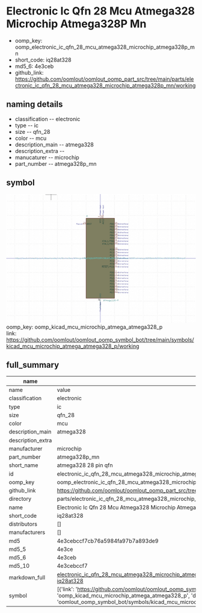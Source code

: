 # Electronic Ic Qfn 28 Mcu Atmega328 Microchip Atmega328P Mn

  
* oomp_key: oomp_electronic_ic_qfn_28_mcu_atmega328_microchip_atmega328p_mn 
* short_code: iq28at328
* md5_6: 4e3ceb  
* github_link: https://github.com/oomlout/oomlout_oomp_part_src/tree/main/parts/electronic_ic_qfn_28_mcu_atmega328_microchip_atmega328p_mn/working  
## naming details
* classification -- electronic
* type -- ic
* size -- qfn_28
* color -- mcu
* description_main -- atmega328
* description_extra -- 
* manucaturer -- microchip
* part_number -- atmega328p_mn



## symbol

![](symbol/0/working/working_600.png)  
oomp_key: oomp_kicad_mcu_microchip_atmega_atmega328_p  
link: https://github.com/oomlout/oomlout_oomp_symbol_bot/tree/main/symbols/kicad_mcu_microchip_atmega_atmega328_p/working  


## full_summary
| name | value | 
| --- | --- | 
| name | value | 
| classification | electronic | 
| type | ic | 
| size | qfn_28 | 
| color | mcu | 
| description_main | atmega328 | 
| description_extra |  | 
| manufacturer | microchip | 
| part_number | atmega328p_mn | 
| short_name | atmega328 28 pin qfn | 
| id | electronic_ic_qfn_28_mcu_atmega328_microchip_atmega328p_mn | 
| oomp_key | oomp_electronic_ic_qfn_28_mcu_atmega328_microchip_atmega328p_mn | 
| github_link | https://github.com/oomlout/oomlout_oomp_part_src/tree/main/parts/electronic_ic_qfn_28_mcu_atmega328_microchip_atmega328p_mn/working | 
| directory | parts/electronic_ic_qfn_28_mcu_atmega328_microchip_atmega328p_mn | 
| name | Electronic Ic Qfn 28 Mcu Atmega328 Microchip Atmega328P Mn | 
| short_code | iq28at328 | 
| distributors | [] | 
| manufacturers | [] | 
| md5 | 4e3cebccf7cb76a5984fa97b7a893de9 | 
| md5_5 | 4e3ce | 
| md5_6 | 4e3ceb | 
| md5_10 | 4e3cebccf7 | 
| markdown_full | [electronic_ic_qfn_28_mcu_atmega328_microchip_atmega328p_mn](https://github.com/oomlout/oomlout_oomp_part_src/tree/main/parts/electronic_ic_qfn_28_mcu_atmega328_microchip_atmega328p_mn/working)<br>[iq28at328](https://github.com/oomlout/oomlout_oomp_part_src/tree/main/parts/electronic_ic_qfn_28_mcu_atmega328_microchip_atmega328p_mn/working)<br> | 
| symbol | [{'link': 'https://github.com/oomlout/oomlout_oomp_symbol_bot/tree/main/symbols/kicad_mcu_microchip_atmega_atmega328_p', 'oomp_key': 'oomp_kicad_mcu_microchip_atmega_atmega328_p', 'directory': 'oomlout_oomp_symbol_bot/symbols/kicad_mcu_microchip_atmega_atmega328_p//working/working.kicad_sym'}] | 
